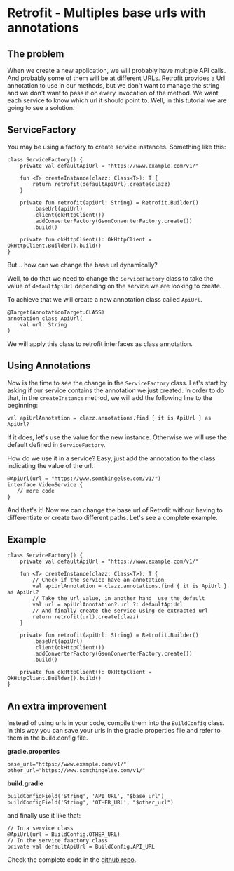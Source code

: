 # Retrofit - Multiples base urls with annotations


## The problem
When we create a new application, we will probably have multiple API calls.
And probably some of them will be at different URLs.
Retrofit provides a Url annotation to use in our methods,
but we don't want to manage the string and we don't want to pass it on every invocation of the method.
We want each service to know which url it should point to.
Well, in this tutorial we are going to see a solution.

## ServiceFactory
You may be using a factory to create service instances.
Something like this:

```
class ServiceFactory() {
    private val defaultApiUrl = "https://www.example.com/v1/"

    fun <T> createInstance(clazz: Class<T>): T {
        return retrofit(defaultApiUrl).create(clazz)
    }
    
    private fun retrofit(apiUrl: String) = Retrofit.Builder()
        .baseUrl(apiUrl)
        .client(okHttpClient())
        .addConverterFactory(GsonConverterFactory.create())
        .build()
    
    private fun okHttpClient(): OkHttpClient = OkHttpClient.Builder().build()
}
```

But... how can we change the base url dynamically?

Well, to do that we need to change the `ServiceFactory` class to take the value of `defaultApiUrl` depending on the service we are looking to create.

To achieve that we will create a new annotation class called `ApiUrl`.

```
@Target(AnnotationTarget.CLASS)
annotation class ApiUrl(
    val url: String
)
```

We will apply this class to retrofit interfaces as class annotation.

## Using Annotations

Now is the time to see the change in the `ServiceFactory` class.
Let's start by asking if our service contains the annotation we just created.
In order to do that, in the `createInstance` method, we will add the following line to the beginning:

```
val apiUrlAnnotation = clazz.annotations.find { it is ApiUrl } as ApiUrl?
```

If it does, let's use the value for the new instance. Otherwise we will use the default defined in `ServiceFactory`.

How do we use it in a service? Easy, just add the annotation to the class indicating the value of the url.

```
@ApiUrl(url = "https://www.somthingelse.com/v1/")
interface VideoService {
   // more code
}
```

And that's it! Now we can change the base url of Retrofit without having to differentiate or create two different paths.
Let's see a complete example.

## Example

```
class ServiceFactory() {
    private val defaultApiUrl = "https://www.example.com/v1/"

    fun <T> createInstance(clazz: Class<T>): T {
        // Check if the service have an annotation
        val apiUrlAnnotation = clazz.annotations.find { it is ApiUrl } as ApiUrl?
        // Take the url value, in another hand  use the default
        val url = apiUrlAnnotation?.url ?: defaultApiUrl
        // And finally create the service using de extracted url
        return retrofit(url).create(clazz)
    }
    
    private fun retrofit(apiUrl: String) = Retrofit.Builder()
        .baseUrl(apiUrl)
        .client(okHttpClient())
        .addConverterFactory(GsonConverterFactory.create())
        .build()
    
    private fun okHttpClient(): OkHttpClient = OkHttpClient.Builder().build()
}
```

## An extra improvement

Instead of using urls in your code, compile them into the `BuildConfig` class.
In this way you can save your urls in the gradle.properties file and refer to them in the build.config file.

**gradle.properties**
```
base_url="https://www.example.com/v1/"
other_url="https://www.somthingelse.com/v1/"
```

**build.gradle**
```
buildConfigField('String', 'API_URL', "$base_url")
buildConfigField('String', 'OTHER_URL', "$other_url")
```

and finally use it like that:
```
// In a service class
@ApiUrl(url = BuildConfig.OTHER_URL)
// In the service faactory class
private val defaultApiUrl = BuildConfig.API_URL
```

Check the complete code in the [github repo](https://github.com/nicolasCastro/retrofit_url_annotaation).
